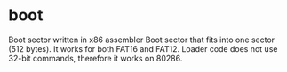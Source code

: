 # boot
Boot sector written in x86 assembler
Boot sector that fits into one sector (512 bytes). It works for both FAT16 and FAT12.
Loader code does not use 32-bit commands, therefore it works on 80286.

